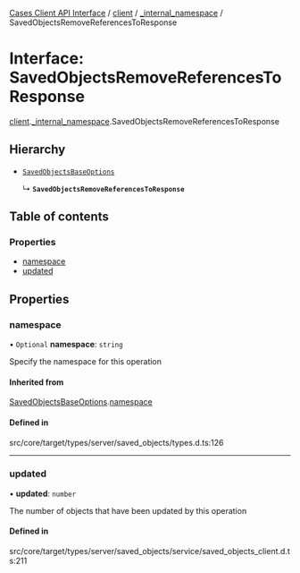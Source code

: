 [Cases Client API Interface](../README.md) / [client](../modules/client.md) / [\_internal\_namespace](../modules/client._internal_namespace.md) / SavedObjectsRemoveReferencesToResponse

# Interface: SavedObjectsRemoveReferencesToResponse

[client](../modules/client.md).[_internal_namespace](../modules/client._internal_namespace.md).SavedObjectsRemoveReferencesToResponse

## Hierarchy

- [`SavedObjectsBaseOptions`](client._internal_namespace.SavedObjectsBaseOptions.md)

  ↳ **`SavedObjectsRemoveReferencesToResponse`**

## Table of contents

### Properties

- [namespace](client._internal_namespace.SavedObjectsRemoveReferencesToResponse.md#namespace)
- [updated](client._internal_namespace.SavedObjectsRemoveReferencesToResponse.md#updated)

## Properties

### namespace

• `Optional` **namespace**: `string`

Specify the namespace for this operation

#### Inherited from

[SavedObjectsBaseOptions](client._internal_namespace.SavedObjectsBaseOptions.md).[namespace](client._internal_namespace.SavedObjectsBaseOptions.md#namespace)

#### Defined in

src/core/target/types/server/saved_objects/types.d.ts:126

___

### updated

• **updated**: `number`

The number of objects that have been updated by this operation

#### Defined in

src/core/target/types/server/saved_objects/service/saved_objects_client.d.ts:211
